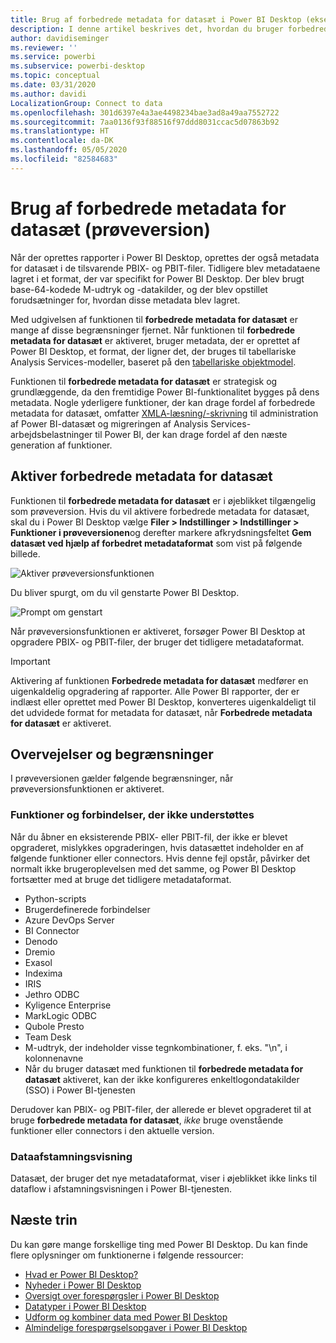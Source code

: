 ```yaml
---
title: Brug af forbedrede metadata for datasæt i Power BI Desktop (eksempelvisning)
description: I denne artikel beskrives det, hvordan du bruger forbedrede metadata for datasæt i Power BI.
author: davidiseminger
ms.reviewer: ''
ms.service: powerbi
ms.subservice: powerbi-desktop
ms.topic: conceptual
ms.date: 03/31/2020
ms.author: davidi
LocalizationGroup: Connect to data
ms.openlocfilehash: 301d6397e4a3ae4498234bae3ad8a49aa7552722
ms.sourcegitcommit: 7aa0136f93f88516f97ddd8031ccac5d07863b92
ms.translationtype: HT
ms.contentlocale: da-DK
ms.lasthandoff: 05/05/2020
ms.locfileid: "82584683"
---
```

# <a name="using-enhanced-dataset-metadata-preview"></a>Brug af forbedrede metadata for datasæt (prøveversion)

Når der oprettes rapporter i Power BI Desktop, oprettes der også metadata for datasæt i de tilsvarende PBIX- og PBIT-filer. Tidligere blev metadataene lagret i et format, der var specifikt for Power BI Desktop. Der blev brugt base-64-kodede M-udtryk og -datakilder, og der blev opstillet forudsætninger for, hvordan disse metadata blev lagret.

Med udgivelsen af funktionen til **forbedrede metadata for datasæt** er mange af disse begrænsninger fjernet. Når funktionen til **forbedrede metadata for datasæt** er aktiveret, bruger metadata, der er oprettet af Power BI Desktop, et format, der ligner det, der bruges til tabellariske Analysis Services-modeller, baseret på den [tabellariske objektmodel](https://docs.microsoft.com/bi-reference/tom/introduction-to-the-tabular-object-model-tom-in-analysis-services-amo).


Funktionen til **forbedrede metadata for datasæt** er strategisk og grundlæggende, da den fremtidige Power BI-funktionalitet bygges på dens metadata. Nogle yderligere funktioner, der kan drage fordel af forbedrede metadata for datasæt, omfatter [XMLA-læsning/-skrivning](https://docs.microsoft.com/power-platform-release-plan/2019wave2/business-intelligence/xmla-readwrite) til administration af Power BI-datasæt og migreringen af Analysis Services-arbejdsbelastninger til Power BI, der kan drage fordel af den næste generation af funktioner.



## <a name="enable-enhanced-dataset-metadata"></a>Aktiver forbedrede metadata for datasæt

Funktionen til **forbedrede metadata for datasæt** er i øjeblikket tilgængelig som prøveversion. Hvis du vil aktivere forbedrede metadata for datasæt, skal du i Power BI Desktop vælge **Filer > Indstillinger > Indstillinger > Funktioner i prøveversionen**og derefter markere afkrydsningsfeltet **Gem datasæt ved hjælp af forbedret metadataformat** som vist på følgende billede. 

![Aktiver prøveversionsfunktionen](media/desktop-enhanced-dataset-metadata/enhanced-dataset-metadata-01.png)

Du bliver spurgt, om du vil genstarte Power BI Desktop.

![Prompt om genstart](media/desktop-enhanced-dataset-metadata/enhanced-dataset-metadata-02.png)

Når prøveversionsfunktionen er aktiveret, forsøger Power BI Desktop at opgradere PBIX- og PBIT-filer, der bruger det tidligere metadataformat. 

> [!IMPORTANT]
> Aktivering af funktionen **Forbedrede metadata for datasæt** medfører en uigenkaldelig opgradering af rapporter. Alle Power BI rapporter, der er indlæst eller oprettet med Power BI Desktop, konverteres uigenkaldeligt til det udvidede format for metadata for datasæt, når **Forbedrede metadata for datasæt** er aktiveret.

## <a name="considerations-and-limitations"></a>Overvejelser og begrænsninger

I prøveversionen gælder følgende begrænsninger, når prøveversionsfunktionen er aktiveret.

### <a name="unsupported-features-and-connectors"></a>Funktioner og forbindelser, der ikke understøttes
Når du åbner en eksisterende PBIX- eller PBIT-fil, der ikke er blevet opgraderet, mislykkes opgraderingen, hvis datasættet indeholder en af følgende funktioner eller connectors. Hvis denne fejl opstår, påvirker det normalt ikke brugeroplevelsen med det samme, og Power BI Desktop fortsætter med at bruge det tidligere metadataformat.

* Python-scripts
* Brugerdefinerede forbindelser
* Azure DevOps Server
* BI Connector
* Denodo
* Dremio
* Exasol
* Indexima
* IRIS
* Jethro ODBC
* Kyligence Enterprise
* MarkLogic ODBC
* Qubole Presto
* Team Desk
* M-udtryk, der indeholder visse tegnkombinationer, f. eks. "\\n", i kolonnenavne
* Når du bruger datasæt med funktionen til **forbedrede metadata for datasæt** aktiveret, kan der ikke konfigureres enkeltlogondatakilder (SSO) i Power BI-tjenesten

Derudover kan PBIX- og PBIT-filer, der allerede er blevet opgraderet til at bruge **forbedrede metadata for datasæt**, *ikke* bruge ovenstående funktioner eller connectors i den aktuelle version.

### <a name="lineage-view"></a>Dataafstamningsvisning
Datasæt, der bruger det nye metadataformat, viser i øjeblikket ikke links til dataflow i afstamningsvisningen i Power BI-tjenesten.

## <a name="next-steps"></a>Næste trin

Du kan gøre mange forskellige ting med Power BI Desktop. Du kan finde flere oplysninger om funktionerne i følgende ressourcer:

* [Hvad er Power BI Desktop?](desktop-what-is-desktop.md)
* [Nyheder i Power BI Desktop](desktop-latest-update.md)
* [Oversigt over forespørgsler i Power BI Desktop](desktop-query-overview.md)
* [Datatyper i Power BI Desktop](desktop-data-types.md)
* [Udform og kombiner data med Power BI Desktop](desktop-shape-and-combine-data.md)
* [Almindelige forespørgselsopgaver i Power BI Desktop](desktop-common-query-tasks.md)

